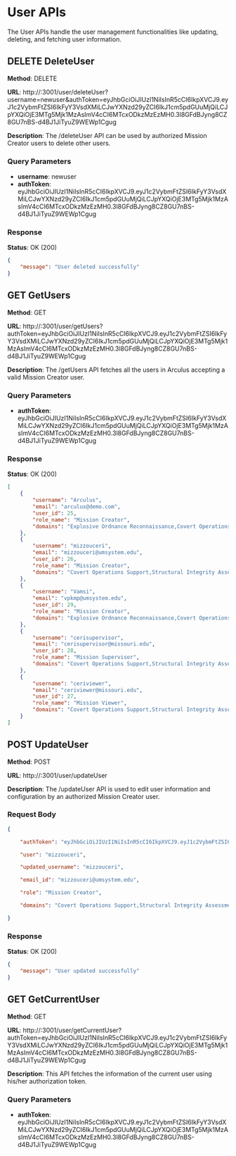 # User APIs

The User APIs handle the user management functionalities like updating, deleting, and fetching user information.

## DELETE DeleteUser

**Method**: DELETE

**URL**: http://<serverIP>:3001/user/deleteUser?username=newuser&authToken=eyJhbGciOiJIUzI1NiIsInR5cCI6IkpXVCJ9.eyJ1c2VybmFtZSI6IkFyY3VsdXMiLCJwYXNzd29yZCI6IkJ1cm5pdGUuMjQiLCJpYXQiOjE3MTg5Mjk1MzAsImV4cCI6MTcxODkzMzEzMH0.3l8GFdBJyng8CZ8GU7nBS-d4BJ1JiTyuZ9WEWp1Cgug

**Description**: The /deleteUser API can be used by authorized Mission Creator users to delete other users.

### Query Parameters
- **username**: newuser
- **authToken**: eyJhbGciOiJIUzI1NiIsInR5cCI6IkpXVCJ9.eyJ1c2VybmFtZSI6IkFyY3VsdXMiLCJwYXNzd29yZCI6IkJ1cm5pdGUuMjQiLCJpYXQiOjE3MTg5Mjk1MzAsImV4cCI6MTcxODkzMzEzMH0.3l8GFdBJyng8CZ8GU7nBS-d4BJ1JiTyuZ9WEWp1Cgug

### Response
**Status**: OK (200)

```json
{
    "message": "User deleted successfully"
}
```

## GET GetUsers

**Method**: GET

**URL**: http://<serverIP>:3001/user/getUsers?authToken=eyJhbGciOiJIUzI1NiIsInR5cCI6IkpXVCJ9.eyJ1c2VybmFtZSI6IkFyY3VsdXMiLCJwYXNzd29yZCI6IkJ1cm5pdGUuMjQiLCJpYXQiOjE3MTg5Mjk1MzAsImV4cCI6MTcxODkzMzEzMH0.3l8GFdBJyng8CZ8GU7nBS-d4BJ1JiTyuZ9WEWp1Cgug

**Description**: The /getUsers API fetches all the users in Arculus accepting a valid Mission Creator user.

### Query Parameters
- **authToken**: eyJhbGciOiJIUzI1NiIsInR5cCI6IkpXVCJ9.eyJ1c2VybmFtZSI6IkFyY3VsdXMiLCJwYXNzd29yZCI6IkJ1cm5pdGUuMjQiLCJpYXQiOjE3MTg5Mjk1MzAsImV4cCI6MTcxODkzMzEzMH0.3l8GFdBJyng8CZ8GU7nBS-d4BJ1JiTyuZ9WEWp1Cgug

### Response
**Status**: OK (200)

```json
[
    {
        "username": "Arculus",
        "email": "arculus@demo.com",
        "user_id": 25,
        "role_name": "Mission Creator",
        "domains": "Explosive Ordnance Reconnaissance,Covert Operations Support,Structural Integrity Assessment,Crisis Response and Restoration"
    },
    {
        "username": "mizzouceri",
        "email": "mizzouceri@umsystem.edu",
        "user_id": 26,
        "role_name": "Mission Creator",
        "domains": "Covert Operations Support,Structural Integrity Assessment,Crisis Response and Restoration"
    },
    {
        "username": "Vamsi",
        "email": "vpkmp@umsystem.edu",
        "user_id": 29,
        "role_name": "Mission Creator",
        "domains": "Explosive Ordnance Reconnaissance,Covert Operations Support"
    },
    {
        "username": "cerisupervisor",
        "email": "cerisupervisor@missouri.edu",
        "user_id": 28,
        "role_name": "Mission Supervisor",
        "domains": "Covert Operations Support,Structural Integrity Assessment"
    },
    {
        "username": "ceriviewer",
        "email": "ceriviewer@missouri.edu",
        "user_id": 27,
        "role_name": "Mission Viewer",
        "domains": "Covert Operations Support,Structural Integrity Assessment"
    }
]
```

## POST UpdateUser

**Method**: POST

**URL**: http://<serverIP>:3001/user/updateUser

**Description**: The /updateUser API is used to edit user information and configuration by an authorized Mission Creator user.

### Request Body
```json
{

    "authToken": "eyJhbGciOiJIUzI1NiIsInR5cCI6IkpXVCJ9.eyJ1c2VybmFtZSI6IkFyY3VsdXMiLCJwYXNzd29yZCI6IkJ1cm5pdGUuMjQiLCJpYXQiOjE3MTg5MzMxNzYsImV4cCI6MTcxODkzNjc3Nn0.MMGXVLY9-F7zACJc_70L5IQeAjKzcxb2my2_4X_AxEM",

    "user": "mizzouceri",

    "updated_username": "mizzouceri",

    "email_id": "mizzouceri@umsystem.edu",

    "role": "Mission Creator",

    "domains": "Covert Operations Support,Structural Integrity Assessment,Crisis Response and Restoration,Explosive Ordnance Reconnaissance"

}


```

### Response
**Status**: OK (200)

```json
{
    "message": "User updated successfully"
}
```

## GET GetCurrentUser

**Method**: GET

**URL**: http://<serverIP>:3001/user/getCurrentUser?authToken=eyJhbGciOiJIUzI1NiIsInR5cCI6IkpXVCJ9.eyJ1c2VybmFtZSI6IkFyY3VsdXMiLCJwYXNzd29yZCI6IkJ1cm5pdGUuMjQiLCJpYXQiOjE3MTg5Mjk1MzAsImV4cCI6MTcxODkzMzEzMH0.3l8GFdBJyng8CZ8GU7nBS-d4BJ1JiTyuZ9WEWp1Cgug

**Description**: This API fetches the information of the current user using his/her authorization token.

### Query Parameters
- **authToken**: eyJhbGciOiJIUzI1NiIsInR5cCI6IkpXVCJ9.eyJ1c2VybmFtZSI6IkFyY3VsdXMiLCJwYXNzd29yZCI6IkJ1cm5pdGUuMjQiLCJpYXQiOjE3MTg5Mjk1MzAsImV4cCI6MTcxODkzMzEzMH0.3l8GFdBJyng8CZ8GU7nBS-d4BJ1JiTyuZ9WEWp1Cgug

